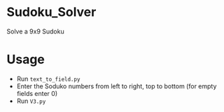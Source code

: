 # Sudoku_Solver
Solve a 9x9 Sudoku

# Usage

- Run ```text_to_field.py```
- Enter the Soduko numbers from left to right, top to bottom (for empty fields enter 0)
- Run ```V3.py```
